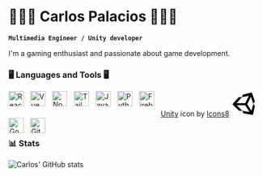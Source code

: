 # 👨🏽‍💻 Carlos Palacios 👨🏽‍💻

**`Multimedia Engineer / Unity developer`**

I'm a gaming enthusiast and passionate about game development.

### 🖥️ Languages and Tools 🖥️

<a target="_blank" href="https://icons8.com/icon/26029/unity">Unity</a> icon by <a target="_blank" href="https://icons8.com">Icons8</a>
<svg xmlns="http://www.w3.org/2000/svg" x="0px" y="0px" width="50" height="50" viewBox="0 0 50 50">
<path d="M 44.082031 25.207031 L 46.902344 20.429688 C 47.015625 20.191406 47.03125 19.917969 46.945313 19.671875 L 41.359375 3.671875 C 41.1875 3.183594 40.675781 2.90625 40.179688 3.027344 L 23.761719 7.027344 C 23.449219 7.105469 23.191406 7.328125 23.070313 7.628906 L 21.324219 12 L 16 12 C 15.722656 12 15.453125 12.117188 15.265625 12.320313 L 3.265625 25.320313 C 2.894531 25.722656 2.914063 26.347656 3.308594 26.722656 L 15.894531 38.722656 C 16.078125 38.902344 16.328125 39 16.582031 39 L 22.320313 39 L 24.070313 43.371094 C 24.199219 43.695313 24.488281 43.925781 24.828125 43.984375 L 42.289063 46.984375 C 42.34375 46.996094 42.402344 47 42.457031 47 C 42.921875 47 43.332031 46.679688 43.433594 46.214844 L 46.976563 29.984375 C 47.03125 29.734375 46.988281 29.472656 46.851563 29.25 Z M 21.324219 12 L 35.417969 9.417969 L 28 24 L 11.167969 24 Z M 22.324219 39 L 11.167969 28 L 28 28 L 36.75 41.167969 Z M 40.386719 38.898438 L 32 26 L 39.332031 11.417969 L 44.082031 25.210938 Z"></path>
</svg>
<img align="left" alt="React" width="30px" style="padding-right:10px;" src="https://cdn.jsdelivr.net/gh/devicons/devicon/icons/react/react-original.svg" />
<img align="left" alt="Vue" width="30px" style="padding-right:10px;" src="https://cdn.jsdelivr.net/gh/devicons/devicon/icons/vuejs/vuejs-original.svg" />
<img align="left" alt="NodeJS" width="30px" style="padding-right:10px;" src="https://cdn.jsdelivr.net/gh/devicons/devicon/icons/nodejs/nodejs-original.svg" />
<img align="left" alt="Tailwind" width="30px" style="padding-right:10px;" src="https://cdn.jsdelivr.net/gh/devicons/devicon/icons/tailwindcss/tailwindcss-plain.svg" />
<img align="left" alt="Java" width="30px" style="padding-right:10px;" src="https://cdn.jsdelivr.net/gh/devicons/devicon/icons/java/java-original.svg"/>
<img align="left" alt="Python" width="30px" style="padding-right:10px;" src="https://cdn.jsdelivr.net/gh/devicons/devicon/icons/python/python-plain.svg" />
<img align="left" alt="Firebase" width="30px" style="padding-right:10px;" src="https://cdn.jsdelivr.net/gh/devicons/devicon/icons/firebase/firebase-plain.svg" />
<img align="left" alt="Godot" width="30px" style="padding-right:10px;" src="https://cdn.jsdelivr.net/gh/devicons/devicon/icons/godot/godot-original.svg" />
<img align="left" alt="Git" width="30px" style="padding-right:10px;" src="https://cdn.jsdelivr.net/gh/devicons/devicon/icons/git/git-original.svg" />

#

#

### 📊 Stats

![Carlos' GitHub stats](https://github-readme-stats.vercel.app/api?username=CarlosRyder&show_icons=true&theme=github_dark)

#
